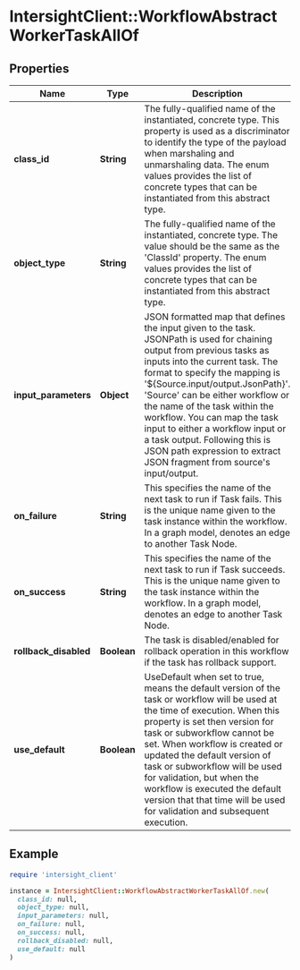 # IntersightClient::WorkflowAbstractWorkerTaskAllOf

## Properties

| Name | Type | Description | Notes |
| ---- | ---- | ----------- | ----- |
| **class_id** | **String** | The fully-qualified name of the instantiated, concrete type. This property is used as a discriminator to identify the type of the payload when marshaling and unmarshaling data. The enum values provides the list of concrete types that can be instantiated from this abstract type. |  |
| **object_type** | **String** | The fully-qualified name of the instantiated, concrete type. The value should be the same as the &#39;ClassId&#39; property. The enum values provides the list of concrete types that can be instantiated from this abstract type. |  |
| **input_parameters** | **Object** | JSON formatted map that defines the input given to the task. JSONPath is used for chaining output from previous tasks as inputs into the current task. The format to specify the mapping is &#39;${Source.input/output.JsonPath}&#39;. &#39;Source&#39; can be either workflow or the name of the task within the workflow. You can map the task input to either a workflow input or a task output. Following this is JSON path expression to extract JSON fragment from source&#39;s input/output. | [optional] |
| **on_failure** | **String** | This specifies the name of the next task to run if Task fails.  This is the unique name given to the task instance within the workflow. In a graph model, denotes an edge to another Task Node. | [optional] |
| **on_success** | **String** | This specifies the name of the next task to run if Task succeeds.  This is the unique name given to the task instance within the workflow. In a graph model, denotes an edge to another Task Node. | [optional] |
| **rollback_disabled** | **Boolean** | The task is disabled/enabled for rollback operation in this workflow if the task has rollback support. | [optional][default to false] |
| **use_default** | **Boolean** | UseDefault when set to true, means the default version of the task or workflow will be used at the time of execution. When this property is set then version for task or subworkflow cannot be set. When workflow is created or updated the default version of task or subworkflow will be used for validation, but when the workflow is executed the default version that that time will be used for validation and subsequent execution. | [optional][default to false] |

## Example

```ruby
require 'intersight_client'

instance = IntersightClient::WorkflowAbstractWorkerTaskAllOf.new(
  class_id: null,
  object_type: null,
  input_parameters: null,
  on_failure: null,
  on_success: null,
  rollback_disabled: null,
  use_default: null
)
```

